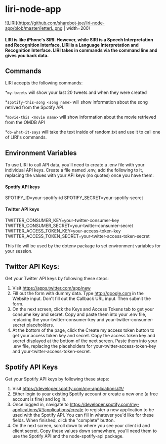 # liri-node-app

![LIRI](https://github.com/sharebot-joe/liri-node-app/blob/master/letterL.png | width=200)

#### LIRI is like iPhone's SIRI. However, while SIRI is a Speech Interpretation and Recognition Interface, LIRI is a Language Interpretation and Recognition Interface. LIRI takes in commands via the command line and gives you back data.

## Commands

LIRI accepts the following commands:

  *`my-tweets` will show your last 20 tweets and when they were created

  *`spotify-this-song <song name>` will show information about the song retrived from the Spotify API.

  *`movie-this <movie name>` will show information about the movie retrieved from the OMDB API

  *`do-what-it-says` will take the text inside of random.txt and use it to call one of LIRI's commands.

## Environment Variables

To use LIRI to call API data, you'll need to create a .env file with your individual API keys. Create a file named .env, add the following to it, replacing the values with your API keys (no quotes) once you have them:

#### Spotify API keys

SPOTIFY_ID=your-spotify-id
SPOTIFY_SECRET=your-spotify-secret

#### Twitter API keys

TWITTER_CONSUMER_KEY=your-twitter-consumer-key
TWITTER_CONSUMER_SECRET=your-twitter-consumer-secret
TWITTER_ACCESS_TOKEN_KEY=your-access-token-key
TWITTER_ACCESS_TOKEN_SECRET=your-twitter-access-token-secret

This file will be used by the dotenv package to set environment variables for your session.

## Twitter API Keys:

Get your Twitter API keys by following these steps:

1. Visit https://apps.twitter.com/app/new
2. Fill out the form with dummy data. Type http://google.com in the Website input. Don't fill out the Callback URL input. Then submit the form.
3. On the next screen, click the Keys and Access Tokens tab to get your consume key and secret. Copy and paste them into your .env file, replacing the your-twitter-consumer-key and your-twitter-consumer-secret placeholders.
4. At the bottom of the page, click the Create my access token button to get your access token key and secret. Copy the access token key and secret displayed at the bottom of the next screen. Paste them into your .env file, replacing the placeholders for your-twitter-access-token-key and your-twitter-access-token-secret.

## Spotify API Keys

Get your Spotify API keys by following these steps:

1. Visit https://developer.spotify.com/my-applications/#!/
2. Either login to your existing Spotify account or create a new one (a free account is fine) and log in.
3. Once logged in, navigate to https://developer.spotify.com/my-applications/#!/applications/create to register a new application to be used with the Spotify API. You can fill in whatever you'd like for these fields. When finished, click the "complete" button.
4. On the next screen, scroll down to where you see your client id and client secret. Copy these values down somewhere, you'll need them to use the Spotify API and the node-spotify-api package.


